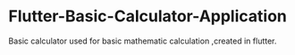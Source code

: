 # Flutter-Basic-Calculator-Application
Basic calculator used for basic mathematic calculation ,created in flutter.

